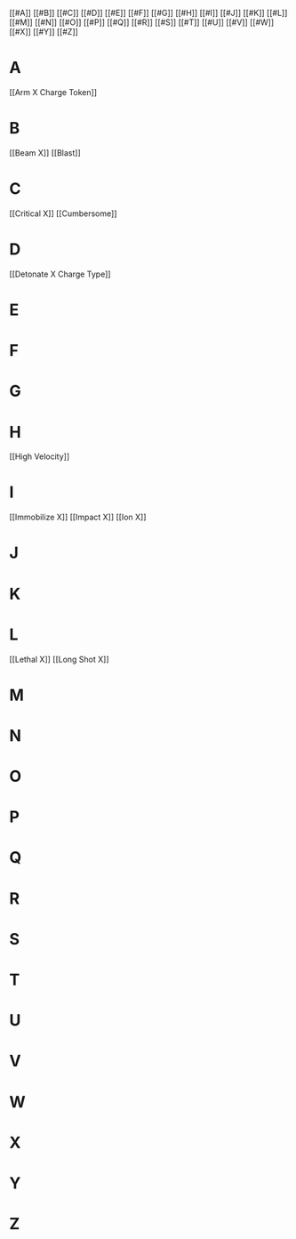 [[#A]]	[[#B]]	[[#C]]	[[#D]]	[[#E]]	[[#F]]	[[#G]]	[[#H]]	[[#I]]	[[#J]]	[[#K]]
[[#L]]	[[#M]]	[[#N]]	[[#O]]	[[#P]]	[[#Q]]	[[#R]]	[[#S]]	[[#T]]	[[#U]]	[[#V]]
[[#W]]	[[#X]]	[[#Y]]	[[#Z]]

# A
[[Arm X Charge Token]]

# B
[[Beam X]]
[[Blast]]

# C
[[Critical X]]
[[Cumbersome]]

# D
[[Detonate X Charge Type]]

# E
# F
# G
# H
[[High Velocity]]

# I
[[Immobilize X]]
[[Impact X]]
[[Ion X]]

# J
# K
# L
[[Lethal X]]
[[Long Shot X]]

# M
# N
# O
# P
# Q
# R
# S
# T
# U
# V
# W
# X
# Y
# Z